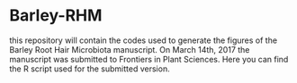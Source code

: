 # Barley-RHM

this repository will contain the codes used to generate the figures of the Barley Root Hair Microbiota manuscript. On March 14th, 2017 the manuscript was submitted to Frontiers in Plant Sciences. Here you can find the R script used for the submitted version.

